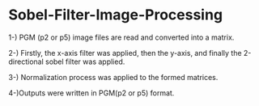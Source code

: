 # Sobel-Filter-Image-Processing

1-) PGM (p2 or p5) image files are read and converted into a matrix.

2-) Firstly, the x-axis filter was applied, then the y-axis, and finally the 2-directional sobel filter was applied.

3-) Normalization process was applied to the formed matrices.

4-)Outputs were written in PGM(p2 or p5) format.

